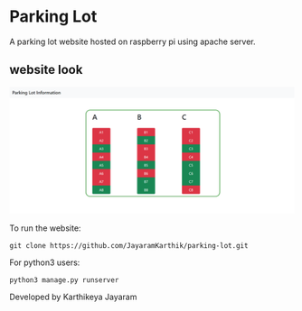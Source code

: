 # Parking Lot

A parking lot website hosted on raspberry pi using apache server.

## website look

![alt text](https://github.com/JayaramKarthik/parking-lot/blob/master/website.png?raw=true)

To run the website:

```
git clone https://github.com/JayaramKarthik/parking-lot.git
```
For python3 users:

```
python3 manage.py runserver
```

Developed by Karthikeya Jayaram
